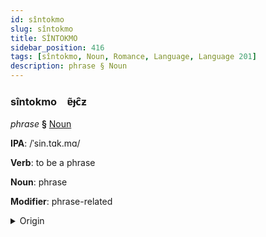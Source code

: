 ```yaml
---
id: sîntokmo
slug: sîntokmo
title: SÎNTOKMO
sidebar_position: 416
tags: [sîntokmo, Noun, Romance, Language, Language 201]
description: phrase § Noun
---
```


### sîntokmo&emsp;<span kind="abugida">ɐ̃ɟc̑ƶ</span>

*phrase* **§** [Noun](../../tags/Noun)

**IPA**: /ˈsin.tɑk.mɑ/

**Verb**: to be a phrase

**Noun**: phrase

**Modifier**: phrase-related

<details>
    <summary>Origin</summary>
    Italian sintagma /sinˈtaɡ.ma/<br/>
    <em>Romance Language Family</em>
</details>